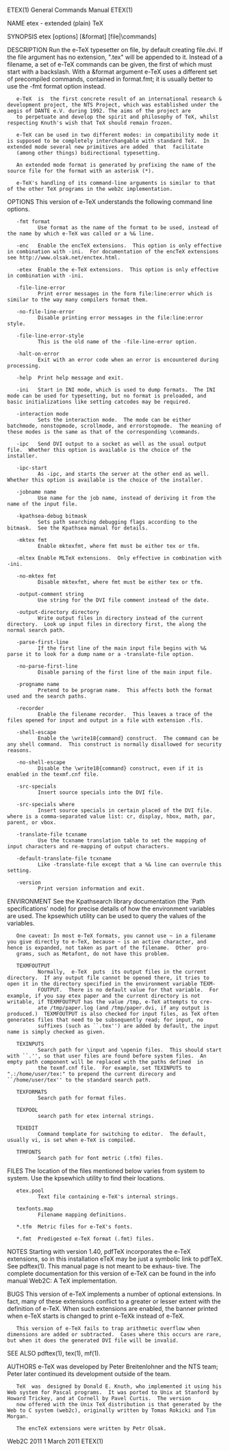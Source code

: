 ETEX(1)                                                                                    General Commands Manual                                                                                    ETEX(1)



NAME
       etex - extended (plain) TeX

SYNOPSIS
       etex [options] [&format] [file|\commands]

DESCRIPTION
       Run  the  e-TeX typesetter on file, by default creating file.dvi.  If the file argument has no extension, ".tex" will be appended to it.  Instead of a filename, a set of e-TeX commands can be given,
       the first of which must start with a backslash.  With a &format argument e-TeX uses a different set of precompiled commands, contained in format.fmt; it is usually better  to  use  the  -fmt  format
       option instead.

       e-TeX  is  the first concrete result of an international research & development project, the NTS Project, which was established under the aegis of DANTE e.V. during 1992. The aims of the project are
       to perpetuate and develop the spirit and philosophy of TeX, whilst respecting Knuth's wish that TeX should remain frozen.

       e-TeX can be used in two different modes: in compatibility mode it is supposed to be completely interchangable with standard TeX.  In extended mode several new primitives are added  that  facilitate
       (among other things) bidirectional typesetting.

       An extended mode format is generated by prefixing the name of the source file for the format with an asterisk (*).

       e-TeX's handling of its command-line arguments is similar to that of the other TeX programs in the web2c implementation.

OPTIONS
       This version of e-TeX understands the following command line options.

       -fmt format
              Use format as the name of the format to be used, instead of the name by which e-TeX was called or a %& line.

       -enc   Enable the encTeX extensions.  This option is only effective in combination with -ini.  For documentation of the encTeX extensions see http://www.olsak.net/enctex.html.

       -etex  Enable the e-TeX extensions.  This option is only effective in combination with -ini.

       -file-line-error
              Print error messages in the form file:line:error which is similar to the way many compilers format them.

       -no-file-line-error
              Disable printing error messages in the file:line:error style.

       -file-line-error-style
              This is the old name of the -file-line-error option.

       -halt-on-error
              Exit with an error code when an error is encountered during processing.

       -help  Print help message and exit.

       -ini   Start in INI mode, which is used to dump formats.  The INI mode can be used for typesetting, but no format is preloaded, and basic initializations like setting catcodes may be required.

       -interaction mode
              Sets the interaction mode.  The mode can be either batchmode, nonstopmode, scrollmode, and errorstopmode.  The meaning of these modes is the same as that of the corresponding \commands.

       -ipc   Send DVI output to a socket as well as the usual output file.  Whether this option is available is the choice of the installer.

       -ipc-start
              As -ipc, and starts the server at the other end as well.  Whether this option is available is the choice of the installer.

       -jobname name
              Use name for the job name, instead of deriving it from the name of the input file.

       -kpathsea-debug bitmask
              Sets path searching debugging flags according to the bitmask.  See the Kpathsea manual for details.

       -mktex fmt
              Enable mktexfmt, where fmt must be either tex or tfm.

       -mltex Enable MLTeX extensions.  Only effective in combination with -ini.

       -no-mktex fmt
              Disable mktexfmt, where fmt must be either tex or tfm.

       -output-comment string
              Use string for the DVI file comment instead of the date.

       -output-directory directory
              Write output files in directory instead of the current directory.  Look up input files in directory first, the along the normal search path.

       -parse-first-line
              If the first line of the main input file begins with %& parse it to look for a dump name or a -translate-file option.

       -no-parse-first-line
              Disable parsing of the first line of the main input file.

       -progname name
              Pretend to be program name.  This affects both the format used and the search paths.

       -recorder
              Enable the filename recorder.  This leaves a trace of the files opened for input and output in a file with extension .fls.

       -shell-escape
              Enable the \write18{command} construct.  The command can be any shell command.  This construct is normally disallowed for security reasons.

       -no-shell-escape
              Disable the \write18{command} construct, even if it is enabled in the texmf.cnf file.

       -src-specials
              Insert source specials into the DVI file.

       -src-specials where
              Insert source specials in certain placed of the DVI file.  where is a comma-separated value list: cr, display, hbox, math, par, parent, or vbox.

       -translate-file tcxname
              Use the tcxname translation table to set the mapping of input characters and re-mapping of output characters.

       -default-translate-file tcxname
              Like -translate-file except that a %& line can overrule this setting.

       -version
              Print version information and exit.

ENVIRONMENT
       See  the  Kpathsearch  library documentation (the `Path specifications' node) for precise details of how the environment variables are used.  The kpsewhich utility can be used to query the values of
       the variables.

       One caveat: In most e-TeX formats, you cannot use ~ in a filename you give directly to e-TeX, because ~ is an active character, and hence is expanded, not taken as part of the filename.  Other  pro‐
       grams, such as Metafont, do not have this problem.

       TEXMFOUTPUT
              Normally,  e-TeX  puts  its output files in the current directory.  If any output file cannot be opened there, it tries to open it in the directory specified in the environment variable TEXM‐
              FOUTPUT.  There is no default value for that variable.  For example, if you say etex paper and the current directory is not writable, if TEXMFOUTPUT has the value /tmp, e-TeX attempts to cre‐
              ate /tmp/paper.log (and /tmp/paper.dvi, if any output is produced.)  TEXMFOUTPUT is also checked for input files, as TeX often generates files that need to be subsequently read; for input, no
              suffixes (such as ``.tex'') are added by default, the input name is simply checked as given.

       TEXINPUTS
              Search path for \input and \openin files.  This should start with ``.'', so that user files are found before system files.  An empty path component will be replaced with the paths defined  in
              the texmf.cnf file.  For example, set TEXINPUTS to ".:/home/user/tex:" to prepend the current direcory and ``/home/user/tex'' to the standard search path.

       TEXFORMATS
              Search path for format files.

       TEXPOOL
              search path for etex internal strings.

       TEXEDIT
              Command template for switching to editor.  The default, usually vi, is set when e-TeX is compiled.

       TFMFONTS
              Search path for font metric (.tfm) files.

FILES
       The location of the files mentioned below varies from system to system.  Use the kpsewhich utility to find their locations.

       etex.pool
              Text file containing e-TeX's internal strings.

       texfonts.map
              Filename mapping definitions.

       *.tfm  Metric files for e-TeX's fonts.

       *.fmt  Predigested e-TeX format (.fmt) files.

NOTES
       Starting with version 1.40, pdfTeX incorporates the e-TeX extensions, so in this installation eTeX may be just a symbolic link to pdfTeX.  See pdftex(1).  This manual page is not meant to be exhaus‐
       tive.  The complete documentation for this version of e-TeX can be found in the info manual Web2C: A TeX implementation.

BUGS
       This version of e-TeX implements a number of optional extensions.  In fact, many of these extensions conflict to a greater or lesser extent with the definition of e-TeX.  When  such  extensions  are
       enabled, the banner printed when e-TeX starts is changed to print e-TeXk instead of e-TeX.

       This version of e-TeX fails to trap arithmetic overflow when dimensions are added or subtracted.  Cases where this occurs are rare, but when it does the generated DVI file will be invalid.

SEE ALSO
       pdftex(1), tex(1), mf(1).

AUTHORS
       e-TeX was developed by Peter Breitenlohner and the NTS team; Peter later continued its development outside of the team.

       TeX  was  designed by Donald E. Knuth, who implemented it using his Web system for Pascal programs.  It was ported to Unix at Stanford by Howard Trickey, and at Cornell by Pavel Curtis.  The version
       now offered with the Unix TeX distribution is that generated by the Web to C system (web2c), originally written by Tomas Rokicki and Tim Morgan.

       The encTeX extensions were written by Petr Olsak.



Web2C 2011                                                                                       1 March 2011                                                                                         ETEX(1)
